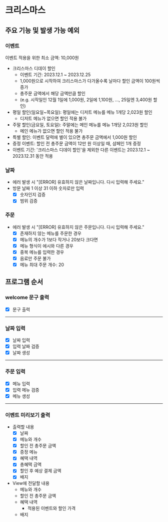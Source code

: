 # 크리스마스

## 주요 기능 및 발생 가능 예외

### 이벤트
이벤트 적용을 위한 최소 금액: 10,000원
- 크리스마스 디데이 할인
  - 이벤트 기간: 2023.12.1 ~ 2023.12.25
  - 1,000원으로 시작하여 크리스마스가 다가올수록 날마다 할인 금액이 100원씩 증가
  - 총주문 금액에서 해당 금액만큼 할인
  - (e.g. 시작일인 12월 1일에 1,000원, 2일에 1,100원, ..., 25일엔 3,400원 할인)
- 평일 할인(일요일~목요일): 평일에는 디저트 메뉴를 메뉴 1개당 2,023원 할인
  - 디저트 메뉴가 없으면 할인 적용 불가
- 주말 할인(금요일, 토요일): 주말에는 메인 메뉴를 메뉴 1개당 2,023원 할인
  - 메인 메뉴가 없으면 할인 적용 불가
- 특별 할인: 이벤트 달력에 별이 있으면 총주문 금액에서 1,000원 할인
- 증정 이벤트: 할인 전 총주문 금액이 12만 원 이상일 때, 샴페인 1개 증정
- 이벤트 기간: '크리스마스 디데이 할인'을 제외한 다른 이벤트는 2023.12.1 ~ 2023.12.31 동안 적용

### 날짜
- 에러 발생 시 "[ERROR] 유효하지 않은 날짜입니다. 다시 입력해 주세요."
- 방문 날짜 1 이상 31 이하 숫자로만 입력
  - [x] 숫자인지 검증
  - [x] 범위 검증

### 주문
- 에러 발생 시 "[ERROR] 유효하지 않은 주문입니다. 다시 입력해 주세요."
  - [x] 존재하지 않는 메뉴를 주문한 경우
  - [x] 메뉴의 개수가 1보다 작거나 20보다 크다면
  - [x] 메뉴 형식이 에시와 다른 경우
  - [x] 중복 메뉴를 입력한 경우
  - [x] 음료만 주문 불가
  - [x] 메뉴 최대 주문 개수: 20

## 프로그램 순서
### welcome 문구 출력
- [x] 문구 출력

---
### 날짜 입력
- [x] 날짜 입력
- [x] 입력 날짜 검증
- [x] 날짜 생성

---
### 주문 입력
- [x] 메뉴 입력
- [x] 입력 메뉴 검증
- [x] 메뉴 생성

---
### 이벤트 미리보기 출력
- 출력할 내용
  - [x] 날짜
  - [x] 메뉴와 개수
  - [x] 할인 전 총주문 금액
  - [x] 증정 메뉴
  - [x] 혜택 내역
  - [x] 총혜택 금액
  - [x] 할인 후 예상 결제 금액
  - [x] 배지
- View에 전달할 내용
  - 메뉴와 개수
  - 할인 전 총주문 금액
  - 혜택 내역
    - 적용된 이벤트와 할인 가격
  - 배지